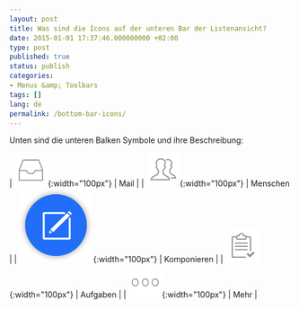 ```yaml
---
layout: post
title: Was sind die Icons auf der unteren Bar der Listenansicht?
date: 2015-01-01 17:37:46.000000000 +02:00
type: post
published: true
status: publish
categories:
- Menus &amp; Toolbars
tags: []
lang: de
permalink: /bottom-bar-icons/
---
```


Unten sind die unteren Balken Symbole und ihre Beschreibung:

| ![Posteingang](/assets/inbox_grey.png){:width="100px"} | Mail |
| ![Leute](/assets/people_tab_icon.png){:width="100px"} | Menschen |
| ![Komponieren](/assets/ic_compose_tab.png){:width="100px"} | Komponieren |
| ![Tasks](/assets/tasks_tab_grey.png){:width="100px"} | Aufgaben |
| ![Mehr](/assets/ic_more_grey.png){:width="100px"} | Mehr |
